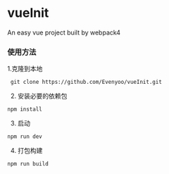 # vueInit
An easy vue project built by webpack4
### 使用方法  

1.克隆到本地
```
 git clone https://github.com/Evenyoo/vueInit.git
```
2. 安装必要的依赖包  
```
npm install
```
3. 启动  
```
npm run dev
```
4. 打包构建  
```
npm run build
```

